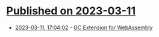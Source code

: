 # [Published on 2023-03-11](index.md)

* [2023-03-11, 17:04:02](https://lobste.rs/s/a6m5cy/gc_extension_for_webassembly) - [GC Extension for WebAssembly](https://github.com/WebAssembly/gc/blob/master/proposals/gc/Overview.md)
